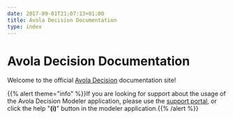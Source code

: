 ```yaml
---
date: 2017-09-01T21:07:13+01:00
title: Avola Decision Documentation
type: index
---
```

# Avola Decision Documentation

Welcome to the official [Avola Decision](https://www.avo.la) documentation site!

{{% alert theme="info" %}}If you are looking for support about the usage of the Avola Decision Modeler application, please use the [support portal](https://support.avo.la), or click the help "**(i)**" button in the modeler application.{{% /alert %}}


